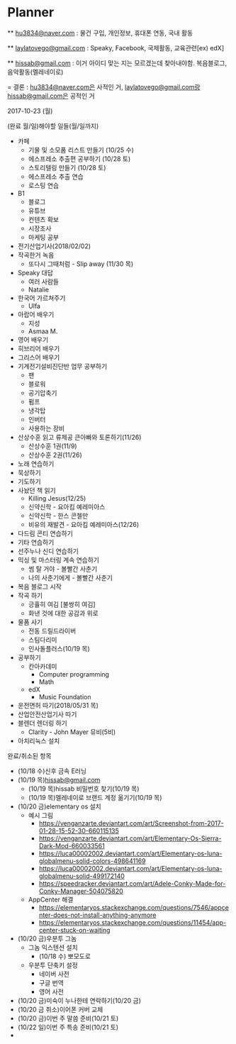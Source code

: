 # Planner
** hu3834@naver.com : 물건 구입, 개인정보, 휴대폰 연동, 국내 활동

** laylatovego@gmail.com : Speaky, Facebook, 국제활동, 교육관련[ex) edX]

** hissab@gmail.com : 이거 아이디 맞는 지는 모르겠는데 찾아내야함. 복음블로그, 음악활동(멜레네이로)



= 결론 : hu3834@naver.com은 사적인 거, laylatovego@gmail.com랑 hissab@gmail.com은 공적인 거



2017-10-23 (월)

(완료 월/일)해야할 일들(월/일까지)

- 카페
  - 기물 및 소모품 리스트 만들기 (10/25 수)
  - 에스프레소 추출편 공부하기 (10/28 토)
  - 스토리텔링 만들기 (10/28 토)
  - 에스프레소 추출 연습
  - 로스팅 연습
- B1
  - 블로그
  - 유튜브
  - 컨텐츠 확보
  - 시장조사
  - 마케팅 공부
- 전기산업기사(2018/02/02)
- 작곡한거 녹음
  - 또다시 그때처럼 - Slip away (11/30 목)
- Speaky  대답
  - 여러 사람들
  - Natalie
- 한국어 가르쳐주기
  - Ulfa
- 아랍어 배우기
  - 지성
  - Asmaa M.
- 영어 배우기
- 히브리어 배우기
- 그리스어 배우기
- 기계전기설비진단반 업무 공부하기
  - 팬
  - 블로워
  - 공기압축기
  - 펌프
  - 냉각탑
  - 인버터
  - 사용하는 장비
- 산상수훈 읽고 류제공 큰아빠와 토론하기(11/26)
  - 산상수훈 1권(11/9)
  - 산상수훈 2권(11/26)
- 노래 연습하기
- 묵상하기
- 기도하기
- 사놨던 책 읽기
  - Killing Jesus(12/25)
  - 신약신학 - 요아킴 예레미아스
  - 신약신학 - 한스 콘첼만
  - 비유의 재발견 - 요아킴 예레미아스(12/26)
- 다드림 콘티 연습하기
- 기타 연습하기
- 선주누나 신디 연습하기
- 믹싱 및 마스터링 계속 연습하기
  - 썸 탈 거야 - 볼빨간 사춘기
  - 나의 사춘기에게 - 볼빨간 사춘기
- 복음 블로그 시작
- 작곡 하기
  - 긍휼히 여김 [불쌍히 여김]
  - 화낸 것에 대한 공감과 위로
- 물품 사기
  - 전동 드릴드라이버
  - 스팀다리미
  - 인사돌플러스(10/19 목)
- 공부하기
  - 칸아카데미
    - Computer programming
    - Math
  - edX
    - Music Foundation
- 운전면허 따기(2018/05/31 목)
- 산업안전산업기사 따기
- 블렌더 렌더링 하기
  - Clarity - John Mayer 뮤비(5비)
- 아치리눅스 설치





완료/취소된 항목

- (10/18 수)신후 금속 E러닝
- (10/19 목)hissab@gmail.com
  - (10/19 목)hissab 비밀번호 찾기(10/19 목)
  - (10/19 목)멜레네이로 브랜드 계정 옮기기(10/19 목)
- (10/20 금)elementary os 설치
  - 예시 그림
    - https://venganzarte.deviantart.com/art/Screenshot-from-2017-01-28-15-52-30-660115135
    - https://venganzarte.deviantart.com/art/Elementary-Os-Sierra-Dark-Mod-660033561
    - https://luca00002002.deviantart.com/art/Elementary-os-luna-globalmenu-solid-colors-498641169
    - https://luca00002002.deviantart.com/art/Elementary-os-luna-globalmenu-solid-499172140
    - https://speedracker.deviantart.com/art/Adele-Conky-Made-for-Conky-Manager-504075820
  - AppCenter 해결
    - https://elementaryos.stackexchange.com/questions/7546/appcenter-does-not-install-anything-anymore
    - https://elementaryos.stackexchange.com/questions/11454/app-center-stuck-on-waiting
- (10/20 금)우분투 그놈
  - 그놈 익스텐션 설치
    - (10/18 수) 뽀모도로
  - 우분투 단축키 설정
    - 네이버 사전
    - 구글 번역
    - 영어 사전
- (10/20 금)미숙이 누나한테 연락하기(10/20 금)
- (10/20 금 취소)이어폰 커버 교체
- (10/20 금)이번 주 말씀 준비(10/21 토)
- (10/22 일)이번 주 특송 준비(10/21 토)
- 
